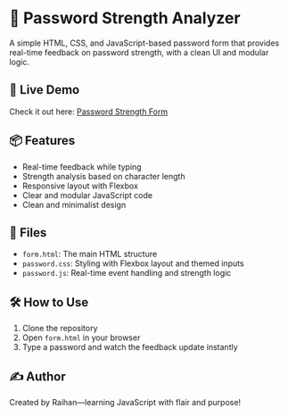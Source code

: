 # 🔐 Password Strength Analyzer

A simple HTML, CSS, and JavaScript-based password form that provides real-time feedback on password strength, with a clean UI and modular logic.

## 🚀 Live Demo
Check it out here: [Password Strength Form](https://s999y.github.io/password/)

## 📦 Features
- Real-time feedback while typing
- Strength analysis based on character length
- Responsive layout with Flexbox
- Clear and modular JavaScript code
- Clean and minimalist design

## 📁 Files
- `form.html`: The main HTML structure
- `password.css`: Styling with Flexbox layout and themed inputs
- `password.js`: Real-time event handling and strength logic

## 🛠️ How to Use
1. Clone the repository
2. Open `form.html` in your browser
3. Type a password and watch the feedback update instantly

## ✍️ Author
Created by Raihan—learning JavaScript with flair and purpose!
